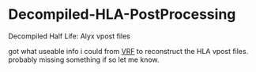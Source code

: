 # Decompiled-HLA-PostProcessing
Decompiled Half Life: Alyx vpost files

got what useable info i could from [VRF](https://github.com/SteamDatabase/ValveResourceFormat) to reconstruct the HLA vpost files. probably missing something if so let me know.
